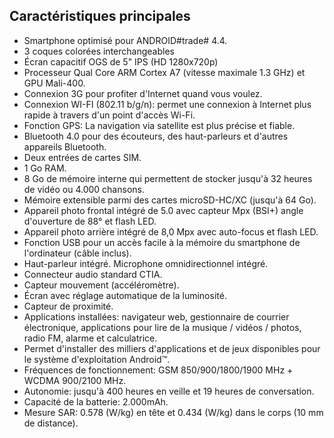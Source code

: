 ## Caractéristiques principales

* Smartphone optimisé pour ANDROID#trade# 4.4.
* 3 coques colorées interchangeables
* Écran capacitif OGS de 5" IPS (HD 1280x720p)
* Processeur Qual Core ARM Cortex A7 (vitesse maximale 1.3 GHz) et GPU Mali-400.
* Connexion 3G pour profiter d'Internet quand vous voulez.
* Connexion WI-FI (802.11 b/g/n): permet une connexion à Internet plus rapide à travers d'un point d'accès Wi-Fi.
* Fonction GPS: La navigation via satellite est plus précise et fiable.
* Bluetooth 4.0 pour des écouteurs, des haut-parleurs et d'autres appareils Bluetooth.
* Deux entrées de cartes SIM.
* 1 Go RAM.
* 8 Go de mémoire interne qui permettent de stocker jusqu'à 32 heures de vidéo ou 4.000 chansons.
* Mémoire extensible parmi des cartes microSD-HC/XC (jusqu'à 64 Go). 
* Appareil photo frontal intégré de 5.0 avec capteur Mpx (BSI+) angle d'ouverture de 88° et flash LED.
* Appareil photo arrière intégré de 8,0 Mpx avec auto-focus et flash LED.
* Fonction USB pour un accès facile à la mémoire du smartphone de l'ordinateur (câble inclus).
* Haut-parleur intégré.
Microphone omnidirectionnel intégré.
* Connecteur audio standard CTIA.
* Capteur mouvement (accéléromètre).
* Écran avec réglage automatique de la luminosité.
* Capteur de proximité.
* Applications installées: navigateur web, gestionnaire de courrier électronique, applications pour lire de la musique / vidéos / photos, radio FM, alarme et calculatrice.
* Permet d'installer des milliers d'applications et de jeux disponibles pour le système d'exploitation Android™.
* Fréquences de fonctionnement: GSM 850/900/1800/1900 MHz + WCDMA 900/2100 MHz.
* Autonomie: jusqu'à 400 heures en veille et 19 heures de conversation.
* Capacité de la batterie: 2.000mAh.
* Mesure SAR: 0.578 (W/kg) en tête et 0.434 (W/kg) dans le corps (10 mm de distance).
